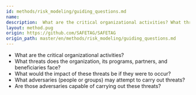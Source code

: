 ```yaml
---
id: methods/risk_modeling/guiding_questions.md
name: 
description:  What are the critical organizational activities? What threats does the organization, its programs, partners, and beneficiaries face? What would the impact of these threats be if they were to occur? What adversaries (people or...
layout: method.pug
origin: https://github.com/SAFETAG/SAFETAG
origin_path: master/en/methods/risk_modeling/guiding_questions.md
---
```


* What are the critical organizational activities?
* What threats does the organization, its programs, partners, and beneficiaries face?
* What would the impact of these threats be if they were to occur?
* What adversaries (people or groups) may attempt to carry out threats?
* Are those adversaries capable of carrying out these threats?



